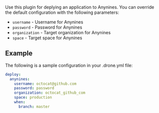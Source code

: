 Use this plugin for deplying an application to Anynines. You can override the
default configuration with the following parameters:

* `username` - Username for Anynines
* `password` - Password for Anynines
* `organization` - Target organization for Anynines
* `space` - Target space for Anynines

## Example

The following is a sample configuration in your .drone.yml file:

```yaml
deploy:
  anynines:
    username: octocat@github.com
    password: password
    organization: octocat_github_com
    space: production
    when:
      branch: master
```

